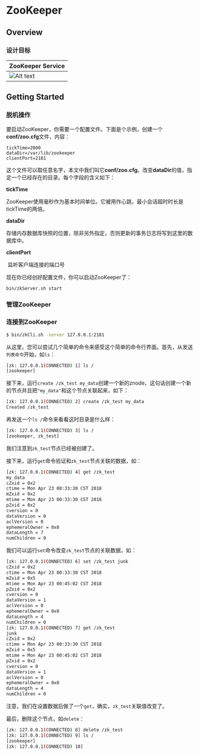 # ZooKeeper #

## Overview ##

### 设计目标 ###

| ZooKeeper Service                                            |
| ------------------------------------------------------------ |
| ![Alt text](http://zookeeper.apache.org/doc/current/images/zkservice.jpg) |

## Getting Started ##

### 脱机操作 ###

要启动ZooKeeper，你需要一个配置文件。下面是个示例，创建一个**conf/zoo.cfg**文件，内容：

```properties
tickTime=2000
dataDir=/var/lib/zookeeper
clientPort=2181
```

这个文件可以取任意名字，本文中我们叫它**conf/zoo.cfg**。改变**dataDir**的值，指定一个已经存在的目录。每个字段的含义如下：

**tickTime**

​	ZooKeeper使用毫秒作为基本时间单位。它被用作心跳，最小会话超时时长是tickTime的两倍。

**dataDir**

​	存储内存数据库快照的位置，除非另外指定，否则更新的事务日志将写到这里的数据库中。

**clientPort**

​	监听客户端连接的端口号

现在你已经创好配置文件，你可以启动ZooKeeper了：

```bash
bin/zkServer.sh start
```

### 管理ZooKeeper ###

### 连接到ZooKeeper ###

```bash
$ bin/zkCli.sh -server 127.0.0.1:2181
```

从这里，您可以尝试几个简单的命令来感受这个简单的命令行界面。首先，从发送`列表命令`开始，如`ls`：

```bash
[zk: 127.0.0.1(CONNECTED) 1] ls /
[zookeeper]
```

接下来，运行`create /zk_test my_data`创建一个新的znode，这句话创建一个新的节点并且把`"my_data"`和这个节点关联起来，如下：

```bash
[zk: 127.0.0.1(CONNECTED) 2] create /zk_test my_data
Created /zk_test
```

再发送一个`ls /`命令来看看这时目录是什么样：

```bash
[zk: 127.0.0.1(CONNECTED) 3] ls /
[zookeeper, zk_test]
```

我们注意到`zk_test`节点已经被创建了。

接下来，运行`get`命令验证和`zk_test`节点关联的数据，如：

```bash
[zk: 127.0.0.1(CONNECTED) 4] get /zk_test
my_data
cZxid = 0x2
ctime = Mon Apr 23 00:33:30 CST 2018
mZxid = 0x2
mtime = Mon Apr 23 00:33:30 CST 2018
pZxid = 0x2
cversion = 0
dataVersion = 0
aclVersion = 0
ephemeralOwner = 0x0
dataLength = 7
numChildren = 0
```

我们可以运行`set`命令改变`zk_test`节点的关联数据，如：

```bash
[zk: 127.0.0.1(CONNECTED) 6] set /zk_test junk
cZxid = 0x2
ctime = Mon Apr 23 00:33:30 CST 2018
mZxid = 0x5
mtime = Mon Apr 23 00:45:02 CST 2018
pZxid = 0x2
cversion = 0
dataVersion = 1
aclVersion = 0
ephemeralOwner = 0x0
dataLength = 4
numChildren = 0
[zk: 127.0.0.1(CONNECTED) 7] get /zk_test
junk
cZxid = 0x2
ctime = Mon Apr 23 00:33:30 CST 2018
mZxid = 0x5
mtime = Mon Apr 23 00:45:02 CST 2018
pZxid = 0x2
cversion = 0
dataVersion = 1
aclVersion = 0
ephemeralOwner = 0x0
dataLength = 4
numChildren = 0
```

注意，我们在设置数据后做了一个`get`，确实，`zk_test`关联值改变了。

最后，删除这个节点，如`delete`：

```bash
[zk: 127.0.0.1(CONNECTED) 8] delete /zk_test
[zk: 127.0.0.1(CONNECTED) 9] ls /
[zookeeper]
[zk: 127.0.0.1(CONNECTED) 10] 
```



